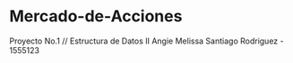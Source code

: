# Mercado-de-Acciones
Proyecto No.1 // Estructura de Datos II
Angie Melissa Santiago Rodriguez - 1555123
